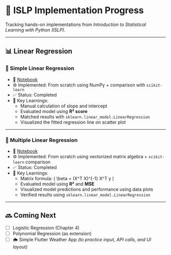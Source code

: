# 🚀 ISLP Implementation Progress

Tracking hands-on implementations from *Introduction to Statistical Learning with Python (ISLP)*.

---

## 📊 Linear Regression

### 📌 Simple Linear Regression
- 🔗 [Notebook](./code/LinearRegression.ipynb)
- ⚙️ Implemented: From scratch using NumPy + comparison with `scikit-learn`
- ✅ Status: Completed
- 🧠 Key Learnings:
  - Manual calculation of slope and intercept
  - Evaluated model using **R² score**
  - Matched results with `sklearn.linear_model.LinearRegression`
  - Visualized the fitted regression line on scatter plot

---

### 📌 Multiple Linear Regression
- 🔗 [Notebook](./code/mlr.ipynb)
- ⚙️ Implemented: From scratch using vectorized matrix algebra + `scikit-learn` comparison
- ✅ Status: Completed
- 🧠 Key Learnings:
  - Matrix formula: \( \beta = (X^T X)^{-1} X^T y \)
  - Evaluated model using **R²** and **MSE**
  - Visualized model predictions and performance using data plots
  - Verified results using `sklearn.linear_model.LinearRegression`

---

## 🔜 Coming Next

- [ ] Logistic Regression (Chapter 4)
- [ ] Polynomial Regression (as extension)
- [ ] 🌦️ Simple Flutter Weather App *(to practice input, API calls, and UI layout)*